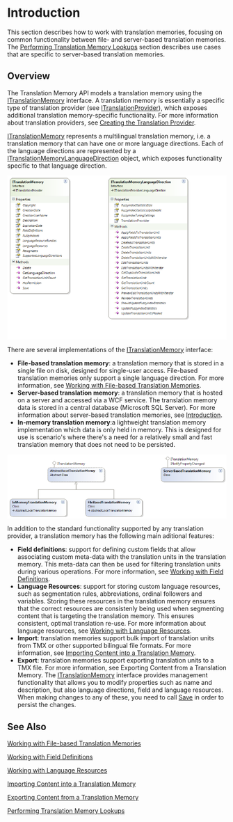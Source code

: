 Introduction
=====
This section describes how to work with translation memories, focusing on common functionality between file- and server-based translation memories. The [Performing Translation Memory Lookups](performing_filebased_tm_lookups.md) section describes use cases that are specific to server-based translation memories.

Overview
-----
The Translation Memory API models a translation memory using the [ITranslationMemory](../../api/translationmemory/Sdl.LanguagePlatform.TranslationMemoryApi.ITranslationMemory.yml) interface. A translation memory is essentially a specific type of translation provider (see [ITranslationProvider](../../api/translationmemory/Sdl.LanguagePlatform.TranslationMemoryApi.ITranslationProvider.yml)), which exposes additional translation memory-specific functionality. For more information about translation providers, see [Creating the Translation Provider](creating_the_translation_provider.md).

[ITranslationMemory](../../api/translationmemory/Sdl.LanguagePlatform.TranslationMemoryApi.ITranslationMemory.yml) represents a multilingual translation memory, i.e. a translation memory that can have one or more language directions. Each of the language directions are represented by a [ITranslationMemoryLanguageDirection](../../api/translationmemory/Sdl.LanguagePlatform.TranslationMemoryApi.ITranslationMemoryLanguageDirection.yml) object, which exposes functionality specific to that language direction.

<img style="display:block; " src="images/TranslationMemory.png"/>

There are several implementations of the [ITranslationMemory](../../api/translationmemory/Sdl.LanguagePlatform.TranslationMemoryApi.ITranslationMemory.yml) interface:

* **File-based translation memory**: a translation memory that is stored in a single file on disk, designed for single-user access. File-based translation memories only support a single language direction. For more information, see [Working with File-based Translation Memories](working_with_file_based_translation_memories.md).
* **Server-based translation memory**: a translation memory that is hosted on a server and accessed via a WCF service. The translation memory data is stored in a central database (Microsoft SQL Server). For more information about server-based translation memories, see [Introduction](working_with_tm_server.md).
* **In-memory translation memory**:a lightweight translation memory implementation which data is only held in memory. This is designed for use is scenario's where there's a need for a relatively small and fast translation memory that does not need to be persisted.
  
<img style="display:block; " src="images/TranslationMemories.png"/>

In addition to the standard functionality supported by any translation provider, a translation memory has the following main aditional features:

* **Field definitions**: support for defining custom fields that allow associating custom meta-data with the translation units in the translation memory. This meta-data can then be used for filtering translation units during various operations. For more information, see [Working with Field Definitions](working_with_field_definitions.md).
* **Language Resources**: support for storing custom language resources, such as segmentation rules, abbreviations, ordinal followers and variables. Storing these resources in the translation memory ensures that the correct resources are consistenly being used when segmenting content that is targeting the translation memory. This ensures consistent, optimal translation re-use. For more information about language resources, see [Working with Language Resources](working_with_language_resources.md).
* **Import**: translation memories support bulk import of translation units from TMX or other supported bilingual file formats. For more information, see [Importing Content into a Translation Memory](importing_content_into_a_translation_memory.md).
* **Export**: translation memories support exporting translation units to a TMX file. For more information, see Exporting Content from a Translation Memory.
The [ITranslationMemory](../../api/translationmemory/Sdl.LanguagePlatform.TranslationMemoryApi.ITranslationMemory.yml) interface provides management functionality that allows you to modify properties such as name and description, but also language directions, field and language resources. When making changes to any of these, you need to call [Save](../../api/translationmemory/Sdl.LanguagePlatform.TranslationMemoryApi.ITranslationMemory.yml#Sdl_LanguagePlatform_TranslationMemoryApi_ITranslationMemory_Save) in order to persist the changes.

See Also
-----
[Working with File-based Translation Memories](working_with_file_based_translation_memories.md)

[Working with Field Definitions](working_with_field_definitions.md)

[Working with Language Resources](working_with_language_resources.md)

[Importing Content into a Translation Memory](importing_content_into_a_translation_memory.md)

[Exporting Content from a Translation Memory](exporting_content_from_a_translation_memory.md)

[Performing Translation Memory Lookups](performing_filebased_tm_lookups.md)